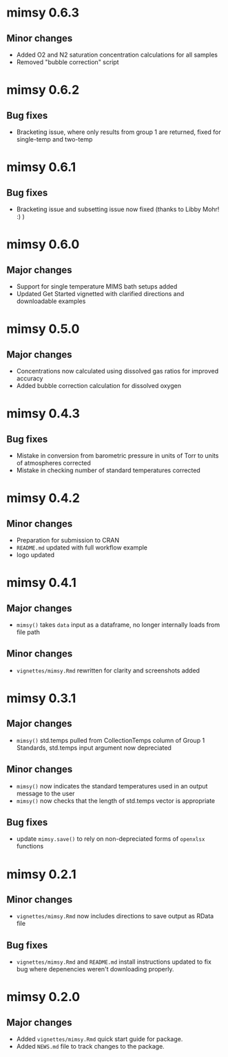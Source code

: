 # mimsy 0.6.3
## Minor changes
* Added O2 and N2 saturation concentration calculations for all samples
* Removed "bubble correction" script

# mimsy 0.6.2

## Bug fixes
* Bracketing issue, where only results from group 1 are returned, fixed for single-temp and two-temp

# mimsy 0.6.1

## Bug fixes
* Bracketing issue and subsetting issue now fixed (thanks to Libby Mohr! :) )

# mimsy 0.6.0

## Major changes
* Support for single temperature MIMS bath setups added
* Updated Get Started vignetted with clarified directions and downloadable examples

# mimsy 0.5.0

## Major changes
* Concentrations now calculated using dissolved gas ratios for improved accuracy
* Added bubble correction calculation for dissolved oxygen

# mimsy 0.4.3

## Bug fixes
* Mistake in conversion from barometric pressure in units of Torr to units of atmospheres corrected
* Mistake in checking number of standard temperatures corrected

# mimsy 0.4.2

## Minor changes
* Preparation for submission to CRAN
* `README.md` updated with full workflow example
* logo updated

# mimsy 0.4.1

## Major changes
* `mimsy()` takes `data` input as a dataframe, no longer internally loads from file path

## Minor changes
* `vignettes/mimsy.Rmd` rewritten for clarity and screenshots added

# mimsy 0.3.1

## Major changes
* `mimsy()` std.temps pulled from CollectionTemps column of Group
1 Standards, std.temps input argument now depreciated

## Minor changes
* `mimsy()` now indicates the standard temperatures used in 
an output message to the user
* `mimsy()` now checks that the length of std.temps vector
is appropriate

## Bug fixes
* update `mimsy.save()` to rely on non-depreciated forms of 
`openxlsx` functions

# mimsy 0.2.1

## Minor changes
* `vignettes/mimsy.Rmd` now includes directions to save output
as RData file

## Bug fixes
* `vignettes/mimsy.Rmd` and `README.md` install instructions
updated to fix bug where depenencies weren't downloading properly.

# mimsy 0.2.0

## Major changes
* Added `vignettes/mimsy.Rmd` quick start guide for package.
* Added `NEWS.md` file to track changes to the package.
